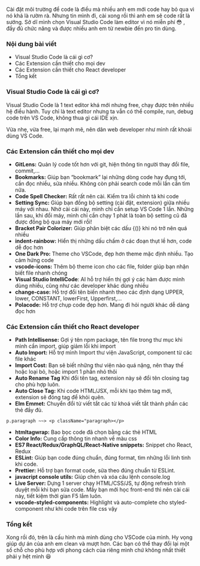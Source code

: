 Cài đặt môi trường để code là điều mà nhiều anh em mới code hay bỏ qua vì nó khá là rườm rà. Nhưng tin mình đi, cài xong rồi thì anh em sẽ code rất là sướng. Sở dĩ mình chọn Visual Studio Code làm editor vì nó miễn phí 😳 , đầy đủ chức năng và được nhiều anh em từ newbie đến pro tin dùng.

### Nội dung bài viết

- Visual Studio Code là cái gì cơ?
- Các Extension cần thiết cho mọi dev
- Các Extension cần thiết cho React developer
- Tổng kết

### Visual Studio Code là cái gì cơ?

Visual Studio Code là 1 text editor khá mới nhưng free, chạy được trên nhiều hệ điều hành. Tuy chỉ là text editor nhưng ta vẫn có thể compile, run, debug code trên VS Code, không thua gì cái IDE xịn.

Vừa nhẹ, vừa free, lại mạnh mẽ, nên dân web developer như mình rất khoái dùng VS Code.

### Các Extension cần thiết cho mọi dev

- **GitLens:** Quản lý code tốt hơn với git, hiện thông tin người thay đổi file, commit,…
- **Bookmarks:** Giúp bạn “bookmark” lại những dòng code hay đụng tới, cần đọc nhiều, sửa nhiều. Không còn phải search code mỗi lần cần tìm nữa.
- **Code Spell Checker:** Rất rất nên cài. Kiểm tra lỗi chính tả khi code
- **Setting Sync:** Giúp bạn đồng bộ setting (cài đặt, extension) giữa nhiều máy với nhau. Nhờ cài cái này, mình chỉ cần setup VS Code 1 lần. Những lần sau, khi đổi máy, mình chỉ cần chạy 1 phát là toàn bộ setting cũ đã được đồng bộ qua máy mới rồi!
- **Bracket Pair Colorizer:** Giúp phân biệt các dấu {()} khi nó trở nên quá nhiều
- **indent-rainbow:** Hiển thị những dấu chấm ở các đoạn thụt lề hơn, code dễ đọc hơn
- **One Dark Pro:** Theme cho VSCode, đẹp hơn theme mặc định nhiều. Tạo cảm hứng code
- **vscode-icons:** Thêm bộ theme icon cho các file, folder giúp bạn nhận biết file nhanh chóng
- **Visual Studio IntelliCode**: AI hỗ trợ hiển thị gợi ý các hàm được mình dùng nhiều, cũng như các developer khác dùng nhiều
- **change-case:** Hỗ trợ đổi tên biến nhanh theo các định dạng UPPER, lower, CONSTANT, lowerFirst, Upperfirst,...
- **Polacode:** Hỗ trợ chụp code đẹp hơn. Mang đi hỏi người khác dễ dàng đọc hơn

### Các Extension cần thiết cho React developer

- **Path Intellisense:** Gợi ý tên npm package, tên file trong thư mục khi mình cần import, giúp giảm lỗi khi import
- **Auto Import:** Hỗ trợ mình Import thư viện JavaScript, component từ các file khác
- **Import Cost:** Bạn sẽ biết những thư viện nào quá nặng, nên thay thế hoặc loại bỏ, hoặc import 1 phần nhỏ thôi
- **Auto Rename Tag** Khi đổi tên tag, extension này sẽ đổi tên closing tag cho phù hợp luôn.
- **Auto Close Tag:** Khi code HTML/JSX, mỗi khi tạo thêm tag mới, extension sẽ đóng tag để khỏi quên.
- **Elm Emmet:** Chuyển đổi từ viết tắt các từ khoá viết tắt thành phần các thẻ đầy đủ.

```
p.paragraph ~~> <p className="paragraph></p>
```

- **htmltagwrap:** Bao bọc code đã chọn bằng các thẻ HTML
- **Color Info:** Cung cấp thông tin nhanh về màu css
- **ES7 React/Redux/GraphQL/React-Native snippets:** Snippet cho React, Redux
- **ESLint:** Giúp bạn code đúng chuẩn, đúng format, tìm những lỗi linh tinh khi code.
- **Prettier:** Hỗ trợ bạn format code, sửa theo đúng chuẩn từ ESLint.
- **javacript console utils:** Giúp chèn và xóa câu lệnh console.log
- **Live Server:** Dựng 1 server chạy HTML/CSS/JS, tự động refresh trình duyệt mỗi khi bạn sửa code. Mấy bạn mới học front-end thì nên cài cái này, tiết kiệm thời gian F5 lắm luôn.
- **vscode-styled-components:** Highlight và auto-complete cho styled-component như khi code trên file css vậy

### Tổng kết

Xong rồi đó, trên là cấu hình mà mình dùng cho VSCode của mình. Hy vọng giúp dự án của anh em clean và mượt hơn. Các bạn có thể thay đổi lại một số chỗ cho phù hợp với phong cách của riêng mình chứ không nhất thiết phải y hệt mình 😆

